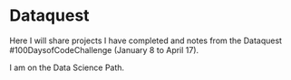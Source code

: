 # Dataquest
Here I will share projects I have completed and notes from the Dataquest #100DaysofCodeChallenge (January 8 to April 17).

I am on the Data Science Path.
